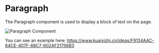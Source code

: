 # Paragraph

The Paragraph component is used to display a block of text on the page.

![Paragraph Component](/images/juiceEditor/component-paragraph.png)

You can see an example here: https://www.kuaiyizhi.cn/ideas/F9134AAC-64CE-407F-88C7-602AF21756B3